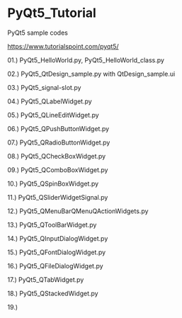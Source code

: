 # PyQt5_Tutorial
PyQt5 sample codes

https://www.tutorialspoint.com/pyqt5/

01.) PyQt5_HelloWorld.py, PyQt5_HelloWorld_class.py

02.) PyQt5_QtDesign_sample.py with QtDesign_sample.ui

03.) PyQt5_signal-slot.py

04.) PyQt5_QLabelWidget.py

05.) PyQt5_QLineEditWidget.py

06.) PyQt5_QPushButtonWidget.py

07.) PyQt5_QRadioButtonWidget.py

08.) PyQt5_QCheckBoxWidget.py

09.) PyQt5_QComboBoxWidget.py

10.) PyQt5_QSpinBoxWidget.py

11.) PyQt5_QSliderWidgetSignal.py

12.) PyQt5_QMenuBarQMenuQActionWidgets.py

13.) PyQt5_QToolBarWidget.py

14.) PyQt5_QInputDialogWidget.py

15.) PyQt5_QFontDialogWidget.py

16.) PyQt5_QFileDialogWidget.py

17.) PyQt5_QTabWidget.py

18.) PyQt5_QStackedWidget.py

19.) 






